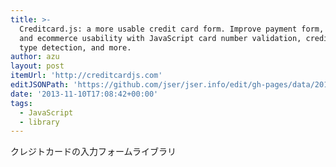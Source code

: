 ```yaml
---
title: >-
  Creditcard.js: a more usable credit card form. Improve payment form, checkout,
  and ecommerce usability with JavaScript card number validation, credit card
  type detection, and more.
author: azu
layout: post
itemUrl: 'http://creditcardjs.com'
editJSONPath: 'https://github.com/jser/jser.info/edit/gh-pages/data/2013/11/index.json'
date: '2013-11-10T17:08:42+00:00'
tags:
  - JavaScript
  - library
---
```

クレジトカードの入力フォームライブラリ
